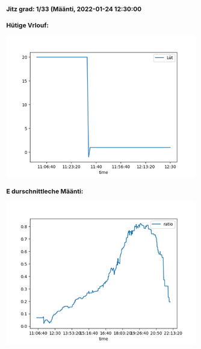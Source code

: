 ### Jitz grad: 1/33 (Määnti, 2022-01-24 12:30:00

### Hütige Vrlouf:
![Graph](Today.png)

### E durschnittleche Määnti:
![Graph](Määnti.png)